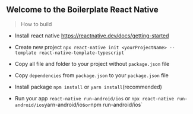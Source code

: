 ## Welcome to the Boilerplate React Native

> How to build

- Install react native
  https://reactnative.dev/docs/getting-started
- Create new project
  `npx react-native init <yourProjectName> --template react-native-template-typescript`
- Copy all file and folder to your project without `package.json` file
- Copy `dependencies` from `package.json` to your `package.json` file

- Install package
  `npm install` or
  `yarn install`(recommended)
- Run your app
  `react-native run-android/ios` or
  `npx react-native run-android/ios`yarn-android/ios`or`npm run-android/ios`
